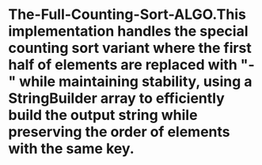 # The-Full-Counting-Sort-ALGO.This implementation handles the special counting sort variant where the first half of elements are replaced with "-" while maintaining stability, using a StringBuilder array to efficiently build the output string while preserving the order of elements with the same key.

